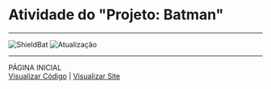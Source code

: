 <h1> Atividade do  "Projeto: Batman" </h1>

 <hr>

![ShieldBat](https://img.shields.io/badge/BatmanLorem-000000?style=for-the-badge&logo=Postmates&logoColor=white)
![Atualização](https://img.shields.io/badge/Finalizado-CCFF00?style=for-the-badge&logo=gameandwatch&logoColor=gray)

 <hr>

 PÁGINA INICIAL
  <br>
 <a href="https://github.com/ArturEric/BATMAN-With-Lorem" target="_blank">Visualizar Código</a> | <a  href="https://artureric.github.io/BATMAN-With-Lorem/" target="_blank">Visualizar Site</a>
